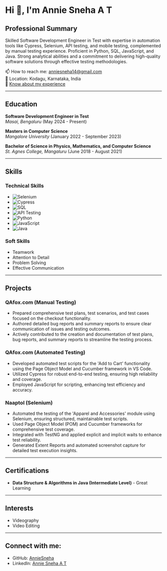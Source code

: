 # Hi 👋, I'm Annie Sneha A T

## Professional Summary
Skilled Software Development Engineer in Test with expertise in automation tools like Cypress, Selenium, API testing, and mobile testing, complemented by manual testing experience. Proficient in Python, SQL, JavaScript, and Java. Strong analytical abilities and a commitment to delivering high-quality software solutions through effective testing methodologies.

📫 How to reach me: anniesneha14@gmail.com  
📍 Location: Kodagu, Karnataka, India  
📄 [Know about my experience](#)

---

## Education
**Software Development Engineer in Test**  
*Masai, Bengaluru* (May 2024 - Present)

**Masters in Computer Science**  
*Mangalore University* (January 2022 - September 2023)

**Bachelor of Science in Physics, Mathematics, and Computer Science**  
*St. Agnes College, Mangaluru* (June 2018 - August 2021)

---

## Skills

### Technical Skills
- ![Selenium](https://img.shields.io/badge/Selenium-%2343B02A.svg?style=flat&logo=selenium&logoColor=white)
- ![Cypress](https://img.shields.io/badge/Cypress-%232B2E3A.svg?style=flat&logo=cypress&logoColor=white)
- ![SQL](https://img.shields.io/badge/SQL-%234479A1.svg?style=flat&logo=mysql&logoColor=white)
- ![API Testing](https://img.shields.io/badge/API_Testing-%23FF6C37.svg?style=flat&logo=postman&logoColor=white)
- ![Python](https://img.shields.io/badge/Python-%233776AB.svg?style=flat&logo=python&logoColor=white)
- ![JavaScript](https://img.shields.io/badge/JavaScript-%23323330.svg?style=flat&logo=javascript&logoColor=%23F7DF1E)
- ![Java](https://img.shields.io/badge/Java-%23F05033.svg?style=flat&logo=java&logoColor=white)

### Soft Skills
- Teamwork  
- Attention to Detail  
- Problem Solving  
- Effective Communication  

---

## Projects

### QAfox.com (Manual Testing)
- Prepared comprehensive test plans, test scenarios, and test cases focused on the checkout functionality.
- Authored detailed bug reports and summary reports to ensure clear communication of issues and testing outcomes.
- Actively contributed to the creation and documentation of test plans, bug reports, and summary reports to streamline the testing process.

### QAfox.com (Automated Testing)
- Developed automated test scripts for the 'Add to Cart' functionality using the Page Object Model and Cucumber framework in VS Code.
- Utilized Cypress for robust end-to-end testing, ensuring high reliability and coverage.
- Employed JavaScript for scripting, enhancing test efficiency and accuracy.

### Naaptol (Selenium)
- Automated the testing of the 'Apparel and Accessories' module using Selenium, ensuring structured, maintainable test scripts.
- Used Page Object Model (POM) and Cucumber frameworks for comprehensive test coverage.
- Integrated with TestNG and applied explicit and implicit waits to enhance test reliability.
- Generated Extent Reports and automated screenshot capture for detailed test execution insights.

---

## Certifications
- **Data Structure & Algorithms in Java (Intermediate Level)** - Great Learning

---

## Interests
- Videography  
- Video Editing

---

## Connect with me:
- GitHub: [AnnieSneha](https://github.com/AnnieSneha)  
- LinkedIn: [Annie Sneha A T](#)
